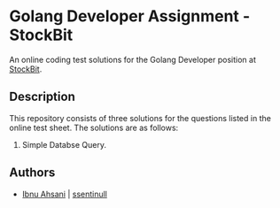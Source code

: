 # Golang Developer Assignment - StockBit

An online coding test solutions for the Golang Developer position at [StockBit](https://stockbit.com/).

## Description

This repository consists of three solutions for the questions listed in the online test sheet. The solutions are as follows:

1. Simple Databse Query.

## Authors

- [Ibnu Ahsani](www.linkedin.com/in/ibnu-ahsani) | [ssentinull](https://github.com/ssentinull)
